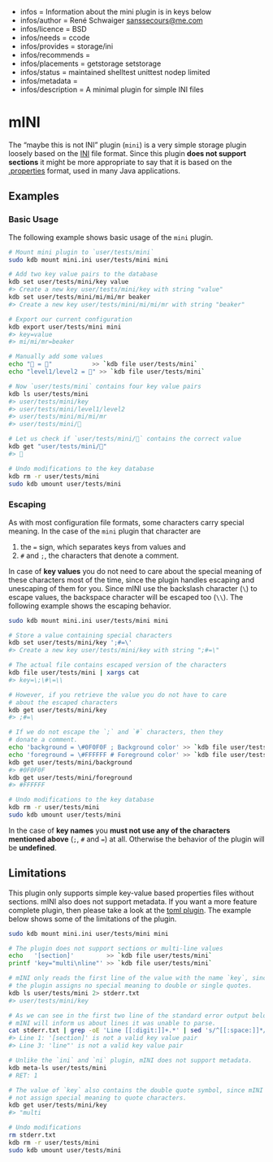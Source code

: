 - infos = Information about the mini plugin is in keys below
- infos/author = René Schwaiger <sanssecours@me.com>
- infos/licence = BSD
- infos/needs = ccode
- infos/provides = storage/ini
- infos/recommends =
- infos/placements = getstorage setstorage
- infos/status = maintained shelltest unittest nodep limited
- infos/metadata =
- infos/description = A minimal plugin for simple INI files

# mINI

The “maybe this is not INI” plugin (`mini`) is a very simple storage plugin loosely based on the [INI][] file format. Since this plugin **does not support sections** it might be more appropriate to say that it is based on the [.properties][] format, used in many Java applications.

[ini]: https://en.wikipedia.org/wiki/INI_file
[.properties]: https://en.wikipedia.org/wiki/.properties

## Examples

### Basic Usage

The following example shows basic usage of the `mini` plugin.

```sh
# Mount mini plugin to `user/tests/mini`
sudo kdb mount mini.ini user/tests/mini mini

# Add two key value pairs to the database
kdb set user/tests/mini/key value
#> Create a new key user/tests/mini/key with string "value"
kdb set user/tests/mini/mi/mi/mr beaker
#> Create a new key user/tests/mini/mi/mi/mr with string "beaker"

# Export our current configuration
kdb export user/tests/mini mini
#> key=value
#> mi/mi/mr=beaker

# Manually add some values
echo "🔑 = 🦄"           >> `kdb file user/tests/mini`
echo "level1/level2 = 👾" >> `kdb file user/tests/mini`

# Now `user/tests/mini` contains four key value pairs
kdb ls user/tests/mini
#> user/tests/mini/key
#> user/tests/mini/level1/level2
#> user/tests/mini/mi/mi/mr
#> user/tests/mini/🔑

# Let us check if `user/tests/mini/🔑` contains the correct value
kdb get "user/tests/mini/🔑"
#> 🦄

# Undo modifications to the key database
kdb rm -r user/tests/mini
sudo kdb umount user/tests/mini
```

### Escaping

As with most configuration file formats, some characters carry special meaning. In the case of the `mini` plugin that character are

1. the `=` sign, which separates keys from values and
2. `#` and `;`, the characters that denote a comment.

In case of **key values** you do not need to care about the special meaning of these characters most of the time, since the plugin handles escaping and unescaping of them for you. Since mINI use the backslash character (`\`) to escape values, the backspace character will be escaped too (`\\`). The following example shows the escaping behavior.

```sh
sudo kdb mount mini.ini user/tests/mini mini

# Store a value containing special characters
kdb set user/tests/mini/key ';#=\'
#> Create a new key user/tests/mini/key with string ";#=\"

# The actual file contains escaped version of the characters
kdb file user/tests/mini | xargs cat
#> key=\;\#\=\\

# However, if you retrieve the value you do not have to care
# about the escaped characters
kdb get user/tests/mini/key
#> ;#=\

# If we do not escape the `;` and `#` characters, then they
# donate a comment.
echo 'background = \#0F0F0F ; Background color' >> `kdb file user/tests/mini`
echo 'foreground = \#FFFFFF # Foreground color' >> `kdb file user/tests/mini`
kdb get user/tests/mini/background
#> #0F0F0F
kdb get user/tests/mini/foreground
#> #FFFFFF

# Undo modifications to the key database
kdb rm -r user/tests/mini
sudo kdb umount user/tests/mini
```

In the case of **key names** you **must not use any of the characters mentioned above** (`;`, `#` and `=`) at all. Otherwise the behavior of the plugin will be **undefined**.

## Limitations

This plugin only supports simple key-value based properties files without sections. mINI also does not support metadata. If you want a more feature complete plugin, then please take a look at the [toml plugin](../toml/). The example below shows some of the limitations of the plugin.

```sh
sudo kdb mount mini.ini user/tests/mini mini

# The plugin does not support sections or multi-line values
echo   '[section]'         >> `kdb file user/tests/mini`
printf 'key="multi\nline"' >> `kdb file user/tests/mini`

# mINI only reads the first line of the value with the name `key`, since
# the plugin assigns no special meaning to double or single quotes.
kdb ls user/tests/mini 2> stderr.txt
#> user/tests/mini/key

# As we can see in the first two line of the standard error output below,
# mINI will inform us about lines it was unable to parse.
cat stderr.txt | grep -oE 'Line [[:digit:]]+.*' | sed 's/^[[:space:]]*//'
#> Line 1: '[section]' is not a valid key value pair
#> Line 3: 'line"' is not a valid key value pair

# Unlike the `ini` and `ni` plugin, mINI does not support metadata.
kdb meta-ls user/tests/mini
# RET: 1

# The value of `key` also contains the double quote symbol, since mINI does
# not assign special meaning to quote characters.
kdb get user/tests/mini/key
#> "multi

# Undo modifications
rm stderr.txt
kdb rm -r user/tests/mini
sudo kdb umount user/tests/mini
```
